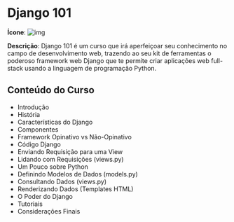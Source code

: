 # Django 101

**Ícone**: ![img](https://i.imgur.com/GoaNeSd.png)

**Descrição**: Django 101 é um curso que irá aperfeiçoar seu conhecimento no campo de desenvolvimento web, trazendo ao seu kit de ferramentas o poderoso framework web Django que te permite criar aplicações web full-stack usando a linguagem de programação Python.

## Conteúdo do Curso 

- Introdução
- História
- Características do Django
- Componentes
- Framework Opinativo vs Não-Opinativo
- Código Django
- Enviando Requisição para uma View
- Lidando com Requisições (views.py)
- Um Pouco sobre Python
- Definindo Modelos de Dados (models.py)
- Consultando Dados (views.py)
- Renderizando Dados (Templates HTML)
- O Poder do Django
- Tutoriais
- Considerações Finais